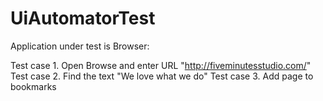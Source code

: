 UiAutomatorTest
===============

Application under test is Browser:

Test case 1. Open Browse and enter URL "http://fiveminutesstudio.com/"
Test case 2. Find the text "We love what we do"
Test case 3. Add page to bookmarks
